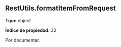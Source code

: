 ## RestUtils.formatItemFromRequest

**Tipo:** object

**Índice de propiedad:** 32

Por documentar.



